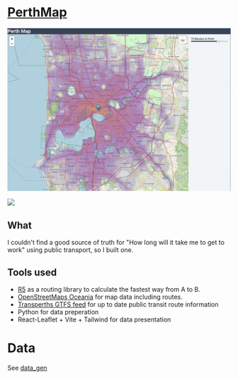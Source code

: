 # [PerthMap](https://perthmap.phteven.space/)
![Page view](doc/img.png)

![](img_2.png)
## What
I couldn't find a good source of truth for "How long will it take me to get to work" using public transport, so I built one.

## Tools used

* [R5](r5py.readthedocs.io/) as a routing library to calculate the fastest way from A to B.
* [OpenStreetMaps Oceania](https://download.geofabrik.de/australia-oceania.html) for map data including routes.
* [Transperths GTFS feed](https://www.transperth.wa.gov.au/About/Spatial-Data-Access) for up to date public transit route information
* Python for data preperation
* React-Leaflet + Vite + Tailwind for data presentation

# Data
See [data_gen](data_gen/README.md)
